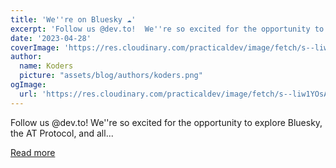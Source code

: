 ```yaml
---
title: 'We''re on Bluesky ☁️'
excerpt: 'Follow us @dev.to!  We''re so excited for the opportunity to explore Bluesky, the AT Protocol, and all...'
date: '2023-04-28'
coverImage: 'https://res.cloudinary.com/practicaldev/image/fetch/s--liw1YOsA--/c_imagga_scale,f_auto,fl_progressive,h_420,q_auto,w_1000/https://dev-to-uploads.s3.amazonaws.com/uploads/articles/ohn4jhk6eykdcex4umst.png'
author:
  name: Koders
  picture: "assets/blog/authors/koders.png"
ogImage:
  url: 'https://res.cloudinary.com/practicaldev/image/fetch/s--liw1YOsA--/c_imagga_scale,f_auto,fl_progressive,h_420,q_auto,w_1000/https://dev-to-uploads.s3.amazonaws.com/uploads/articles/ohn4jhk6eykdcex4umst.png'
---
```


Follow us @dev.to!  We''re so excited for the opportunity to explore Bluesky, the AT Protocol, and all...

[Read more](https://dev.to/devteam/were-on-bluesky-4k44)
